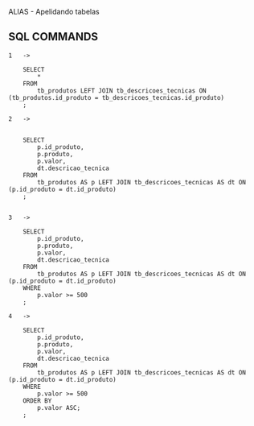ALIAS - Apelidando tabelas

## SQL COMMANDS

    1   ->

        SELECT
            *
        FROM
            tb_produtos LEFT JOIN tb_descricoes_tecnicas ON (tb_produtos.id_produto = tb_descricoes_tecnicas.id_produto)
        ;
    
    2   ->


        SELECT
            p.id_produto,
            p.produto,
            p.valor,
            dt.descricao_tecnica
        FROM
            tb_produtos AS p LEFT JOIN tb_descricoes_tecnicas AS dt ON (p.id_produto = dt.id_produto)
        ;


    3   ->

        SELECT
            p.id_produto,
            p.produto,
            p.valor,
            dt.descricao_tecnica
        FROM
            tb_produtos AS p LEFT JOIN tb_descricoes_tecnicas AS dt ON (p.id_produto = dt.id_produto)
        WHERE
            p.valor >= 500
        ;
        
    4   ->

        SELECT
            p.id_produto,
            p.produto,
            p.valor,
            dt.descricao_tecnica
        FROM
            tb_produtos AS p LEFT JOIN tb_descricoes_tecnicas AS dt ON (p.id_produto = dt.id_produto)
        WHERE
            p.valor >= 500
        ORDER BY
            p.valor ASC;
        ;
        
